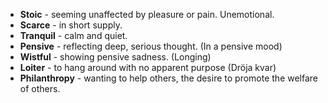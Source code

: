 - **Stoic** - seeming unaffected by pleasure or pain. Unemotional.
- **Scarce** - in short supply.
- **Tranquil** - calm and quiet. 
- **Pensive** - reflecting deep, serious thought. (In a pensive mood)
- **Wistful** - showing pensive sadness. (Longing)
- **Loiter** - to hang around with no apparent purpose (Dröja kvar)
- **Philanthropy** - wanting to help others, the desire to promote the welfare of others. 